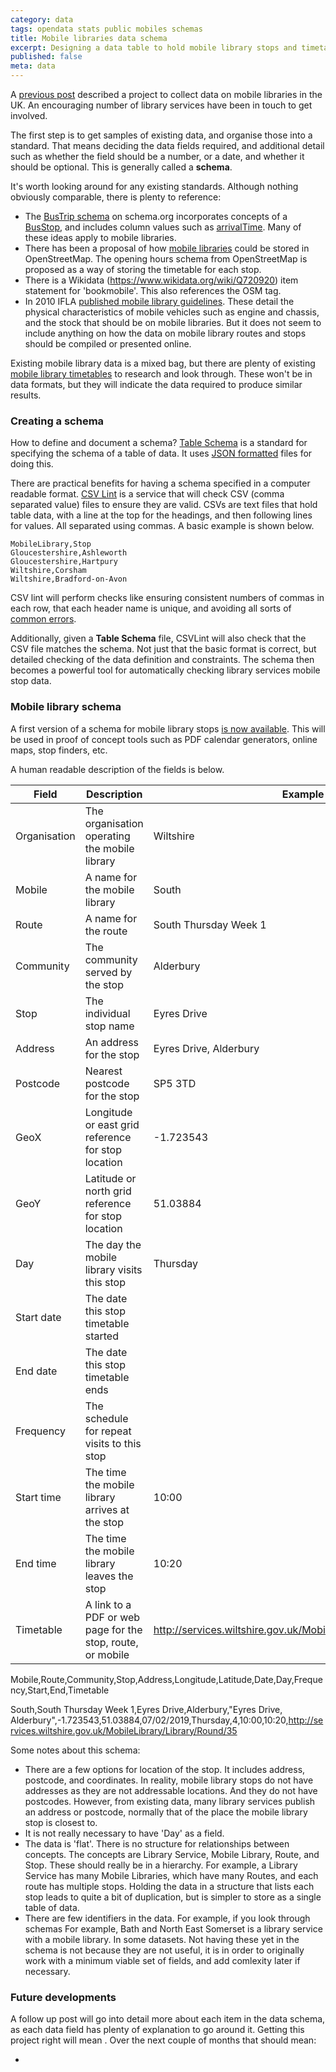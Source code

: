 ```yaml
---
category: data 
tags: opendata stats public mobiles schemas
title: Mobile libraries data schema
excerpt: Designing a data table to hold mobile library stops and timetables
published: false
meta: data
---
```


A [previous post](/mobile-library-data-project) described a project to collect data on mobile libraries in the UK. An encouraging number of library services have been in touch to get involved.

The first step is to get samples of existing data, and organise those into a standard. That means deciding the data fields required, and additional detail such as whether the field should be a number, or a date, and whether it should be optional. This is generally called a **schema**.

It's worth looking around for any existing standards. Although nothing obviously comparable, there is plenty to reference:

- The [BusTrip schema](https://schema.org/BusTrip) on schema.org incorporates concepts of a [BusStop](https://schema.org/BusStop), and includes column values such as [arrivalTime](https://schema.org/arrivalTime). Many of these ideas apply to mobile libraries.
- There has been a proposal of how [mobile libraries](https://wiki.openstreetmap.org/wiki/Tag:amenity%3Dmobile_library) could be stored in OpenStreetMap. The opening hours schema from OpenStreetMap is proposed as a way of storing the timetable for each stop.
- There is a Wikidata (https://www.wikidata.org/wiki/Q720920) item statement for 'bookmobile'. This also references the OSM tag.
- In 2010 IFLA [published mobile library guidelines](https://www.ifla.org/files/assets/hq/publications/professional-report/123.pdf). These detail the physical characteristics of mobile vehicles such as engine and chassis, and the stock that should be on mobile libraries. But it does not seem to include anything on how the data on mobile library routes and stops should be compiled or presented online.

Existing mobile library data is a mixed bag, but there are plenty of existing [mobile library timetables](https://github.com/LibrariesHacked/mobiles-librarydata/blob/master/data/authorities.csv) to research and look through. These won't be in data formats, but they will indicate the data required to produce similar results.

### Creating a schema

How to define and document a schema? [Table Schema](https://frictionlessdata.io/specs/table-schema/) is a standard for specifying the schema of a table of data. It uses [JSON formatted](https://en.wikipedia.org/wiki/JSON) files for doing this.

There are practical benefits for having a schema specified in a computer readable format. [CSV Lint](https://csvlint.io/) is a service that will check CSV (comma separated value) files to ensure they are valid. CSVs are text files that hold table data, with a line at the top for the headings, and then following lines for values. All separated using commas. A basic example is shown below.

```
MobileLibrary,Stop
Gloucestershire,Ashleworth
Gloucestershire,Hartpury
Wiltshire,Corsham
Wiltshire,Bradford-on-Avon
```

CSV lint will perform checks like ensuring consistent numbers of commas in each row, that each header name is unique, and avoiding all sorts of [common errors](https://csvlint.io/about). 

Additionally, given a **Table Schema** file, CSVLint will also check that the CSV file matches the schema. Not just that the basic format is correct, but detailed checking of the data definition and constraints. The schema then becomes a powerful tool for automatically checking library services mobile stop data.

### Mobile library schema

A first version of a schema for mobile library stops [is now available](). This will be used in proof of concept tools such as PDF calendar generators, online maps, stop finders, etc. 

A human readable description of the fields is below.

| Field | Description | Example |
| ----- | ----------- | ------- |
| Organisation | The organisation operating the mobile library | Wiltshire |
| Mobile | A name for the mobile library | South |
| Route | A name for the route | South Thursday Week 1 |
| Community | The community served by the stop | Alderbury |
| Stop | The individual stop name | Eyres Drive |
| Address | An address for the stop | Eyres Drive, Alderbury |
| Postcode | Nearest postcode for the stop | SP5 3TD |
| GeoX | Longitude or east grid reference for stop location | -1.723543 |
| GeoY | Latitude or north grid reference for stop location | 51.03884 |
| Day | The day the mobile library visits this stop | Thursday |
| Start date | The date this stop timetable started |  |
| End date | The date this stop timetable ends |  |
| Frequency | The schedule for repeat visits to this stop |  |
| Start time | The time the mobile library arrives at the stop | 10:00 |
| End time | The time the mobile library leaves the stop | 10:20 |
| Timetable | A link to a PDF or web page for the stop, route, or mobile  | http://services.wiltshire.gov.uk/MobileLibrary/Library/Round/35 |

Mobile,Route,Community,Stop,Address,Longitude,Latitude,Date,Day,Frequency,Start,End,Timetable

South,South Thursday Week 1,Eyres Drive,Alderbury,"Eyres Drive, Alderbury",-1.723543,51.03884,07/02/2019,Thursday,4,10:00,10:20,http://services.wiltshire.gov.uk/MobileLibrary/Library/Round/35

Some notes about this schema:

* There are a few options for location of the stop. It includes address, postcode, and coordinates. In reality, mobile library stops do not have addresses as they are not addressable locations. And they do not have postcodes. However, from existing data, many library services publish an address or postcode, normally that of the place the mobile library stop is closest to.
* It is not really necessary to have 'Day' as a field.
* The data is 'flat'. There is no structure for relationships between concepts. The concepts are Library Service, Mobile Library, Route, and Stop. These should really be in a hierarchy. For example, a Library Service has many Mobile Libraries, which have many Routes, and each route has multiple stops. Holding the data in a structure that lists each stop leads to quite a bit of duplication, but is simpler to store as a single table of data.
* There are few identifiers in the data. For example, if you look through schemas For example, Bath and North East Somerset is a library service with a mobile library. In some datasets. Not having these yet in the schema is not because they are not useful, it is in order to originally work with a minimum viable set of fields, and add comlexity later if necessary.

### Future developments

A follow up post will go into detail more about each item in the data schema, as each data field has plenty of explanation to go around it. Getting this project right will mean . Over the next couple of months that should mean:

- 
